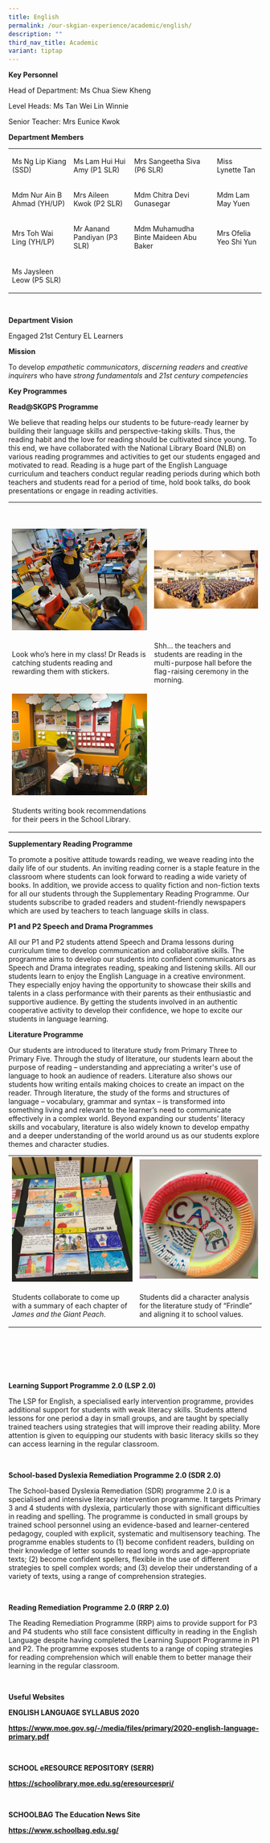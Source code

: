 ```yaml
---
title: English
permalink: /our-skgian-experience/academic/english/
description: ""
third_nav_title: Academic
variant: tiptap
---
```

<p><strong>Key Personnel</strong></p><p>Head of Department: Ms Chua Siew Kheng</p><p>Level Heads: Ms Tan Wei Lin Winnie</p><p>Senior Teacher: Mrs Eunice Kwok&nbsp;</p><p><strong>Department Members</strong></p><table><tbody><tr><td rowspan="1" colspan="1"><p>Ms Ng Lip Kiang (SSD)</p></td><td rowspan="1" colspan="1"><p>Ms Lam Hui Hui Amy (P1 SLR)</p></td><td rowspan="1" colspan="1"><p>Mrs Sangeetha Siva (P6 SLR)</p></td><td rowspan="1" colspan="1"><p>Miss Lynette Tan</p></td></tr><tr><td rowspan="1" colspan="1"><p>Mdm Nur Ain B Ahmad (YH/UP)</p></td><td rowspan="1" colspan="1"><p>Mrs Aileen Kwok (P2 SLR)</p></td><td rowspan="1" colspan="1"><p>Mdm Chitra Devi Gunasegar</p></td><td rowspan="1" colspan="1"><p>Mdm Lam May Yuen</p></td></tr><tr><td rowspan="1" colspan="1"><p>Mrs Toh Wai Ling (YH/LP)</p></td><td rowspan="1" colspan="1"><p>Mr Aanand Pandiyan (P3 SLR)</p></td><td rowspan="1" colspan="1"><p>Mdm Muhamudha Binte Maideen Abu Baker</p></td><td rowspan="1" colspan="1"><p>Mrs Ofelia Yeo Shi Yun</p></td></tr><tr><td rowspan="1" colspan="1"><p>Ms Jaysleen Leow (P5 SLR)</p></td><td rowspan="1" colspan="1"><p></p></td><td rowspan="1" colspan="1"><p></p></td><td rowspan="1" colspan="1"><p>&nbsp;</p></td></tr></tbody></table><p>&nbsp;</p><p><strong>Department Vision</strong></p><p>Engaged 21st&nbsp;Century EL Learners</p><p><strong>Mission</strong></p><p>To&nbsp;develop&nbsp;<em>empathetic communicators</em>,&nbsp;<em>discerning readers</em>&nbsp;and&nbsp;<em>creative inquirers</em>&nbsp;who have&nbsp;<em>strong fundamentals</em>&nbsp;and&nbsp;<em>21st&nbsp;century competencies</em></p><p><strong>Key Programmes</strong></p><p><strong>Read@SKGPS Programme</strong></p><p>We believe that reading helps our students to be future-ready learner by building their language skills and perspective-taking skills. Thus, the reading habit and the love for reading should be cultivated since young. To this end, we have collaborated with the National Library Board (NLB) on various reading programmes and activities to get our students engaged and motivated to read. Reading is a huge part of the English Language curriculum and teachers conduct&nbsp;regular reading periods during which both teachers and students read for a period of time, hold book talks, do book presentations or engage in reading activities.</p><table><tbody><tr><td rowspan="1" colspan="1"><p>&nbsp;</p></td><td rowspan="1" colspan="1"><p>&nbsp;</p></td></tr><tr><td rowspan="1" colspan="1"><div class="isomer-image-wrapper"><img style="width: 100%" height="auto" width="100%" src="/images/english1.jpg"></div></td><td rowspan="1" colspan="1"><div class="isomer-image-wrapper"><img style="width: 100%" height="auto" width="100%" src="/images/english2.jpg"></div></td></tr><tr><td rowspan="1" colspan="1"><p>Look who’s here in my class! Dr Reads is catching students reading and rewarding them with stickers.</p></td><td rowspan="1" colspan="1"><p>Shh… the teachers and students are reading in the multi-purpose hall before the flag-raising ceremony in the morning.</p></td></tr><tr><td rowspan="1" colspan="1"><div class="isomer-image-wrapper"><img style="width: 100%" height="auto" width="100%" src="/images/english3.jpg"></div></td><td rowspan="1" colspan="1"><p>&nbsp;</p></td></tr><tr><td rowspan="1" colspan="1"><p>Students writing book recommendations for their peers in the School Library.&nbsp;</p></td><td rowspan="1" colspan="1"><p></p></td></tr></tbody></table><p><strong>Supplementary Reading Programme&nbsp;</strong></p><p>To promote a positive attitude towards reading, we weave reading into the daily life of our students. An inviting reading corner is a staple feature in the classroom where students can look forward to reading a wide variety of books. In addition, we provide access to quality fiction and non-fiction texts for all our students through the Supplementary Reading Programme. Our students subscribe to graded readers and student-friendly newspapers which are used by teachers to teach language skills in class.</p><p><strong>P1 and P2 Speech and Drama Programmes</strong></p><p>All our P1 and P2 students attend Speech and Drama lessons during curriculum time to develop communication and collaborative skills. The programme aims to develop our students into confident communicators as Speech and Drama integrates reading, speaking and listening skills. All our students learn to enjoy the English Language in a creative environment. They especially enjoy having the opportunity to showcase their skills and talents in a class performance with their parents as their enthusiastic and supportive audience. By getting the students involved in an authentic cooperative activity to develop their confidence, we hope to excite our students in language learning.&nbsp;</p><p><strong>Literature Programme&nbsp;</strong></p><p>Our students are introduced to literature study from Primary Three to Primary Five. Through the study of literature, our students learn about the purpose of reading – understanding and appreciating a writer's use of language to hook an audience of readers. Literature also shows our students how writing entails making choices to create an impact on the reader. Through literature, the study of the forms and structures of language – vocabulary, grammar and syntax – is transformed into something living and relevant to the learner’s need to communicate effectively in a complex world.&nbsp;Beyond expanding our students’ literacy skills and vocabulary, literature is also widely known to develop empathy and a deeper understanding of the world around us as our students explore themes and character studies.</p><table><tbody><tr><td rowspan="1" colspan="1"><div class="isomer-image-wrapper"><img style="width: 100%" height="auto" width="100%" src="/images/english6.jpg"></div></td><td rowspan="1" colspan="1"><div class="isomer-image-wrapper"><img style="width: 100%" height="auto" width="100%" src="/images/english7.jpg"></div></td></tr><tr><td rowspan="1" colspan="1"><p>Students collaborate to come up with a summary of each chapter of <em>James and the Giant Peach</em>.</p></td><td rowspan="1" colspan="1"><p>Students did a character analysis for the literature study of “Frindle” and aligning it to school values.</p></td></tr></tbody></table><p>&nbsp;</p><p>&nbsp;</p><p>&nbsp;</p><p><strong>Learning Support Programme 2.0 (LSP 2.0)</strong></p><p>The LSP for English, a specialised early intervention programme, provides additional support for students with weak literacy skills. Students attend lessons for one period a day in small groups, and are taught by specially trained teachers using strategies that will improve their reading ability. More attention is given to equipping our students with basic literacy skills so they can access learning in the regular classroom.&nbsp;</p><p>&nbsp;</p><p><strong>School-based Dyslexia Remediation Programme 2.0 (SDR 2.0)</strong></p><p>The School-based Dyslexia Remediation (SDR) programme 2.0 is a specialised and intensive literacy intervention programme. It targets Primary 3 and 4 students with dyslexia, particularly those with significant difficulties in reading and spelling. The programme is conducted in small groups by trained school personnel using an evidence-based and learner-centered pedagogy, coupled with explicit, systematic and multisensory teaching. The programme enables students to (1) become confident readers, building on their knowledge of letter sounds to read long words and age-appropriate texts; (2) become confident spellers, flexible in the use of different strategies to spell complex words; and (3) develop their understanding of a variety of texts, using a range of comprehension strategies.</p><p>&nbsp;</p><p><strong>Reading Remediation Programme 2.0 (RRP 2.0)</strong></p><p>The Reading Remediation Programme (RRP) aims to provide support for P3 and P4 students who still face consistent difficulty in reading in the English Language despite having completed the Learning Support Programme in P1 and P2. The programme exposes students to a range of coping strategies for reading comprehension which will enable them to better manage their learning in the regular classroom.&nbsp;&nbsp;</p><p>&nbsp;</p><p><strong>Useful Websites&nbsp;</strong></p><p><strong>ENGLISH&nbsp;LANGUAGE SYLLABUS 2020</strong></p><p><strong><a href="https://www.moe.gov.sg/-/media/files/primary/2020-english-language-primary.pdf" rel="noopener noreferrer nofollow" target="_blank">https://www.moe.gov.sg/-/media/files/primary/2020-english-language-primary.pdf</a></strong></p><p>&nbsp;</p><p><strong>SCHOOL eRESOURCE REPOSITORY (SERR)</strong></p><p><strong><a href="https://schoolibrary.moe.edu.sg/eresourcespri/" rel="noopener noreferrer nofollow" target="_blank">https://schoolibrary.moe.edu.sg/eresourcespri/</a></strong></p><p>&nbsp;</p><p><strong>SCHOOLBAG The Education News Site</strong></p><p><strong><a href="https://www.schoolbag.edu.sg/" rel="noopener noreferrer nofollow" target="_blank">https://www.schoolbag.edu.sg/</a></strong></p>